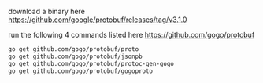 download a binary here https://github.com/google/protobuf/releases/tag/v3.1.0

run the following 4 commands listed here https://github.com/gogo/protobuf
```sh
go get github.com/gogo/protobuf/proto
go get github.com/gogo/protobuf/jsonpb
go get github.com/gogo/protobuf/protoc-gen-gogo
go get github.com/gogo/protobuf/gogoproto
```
